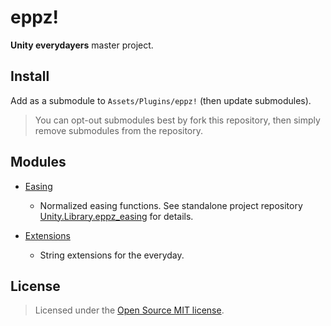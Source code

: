 # eppz!

**Unity everydayers** master project.

## Install

Add as a submodule to `Assets/Plugins/eppz!` (then update submodules). 

> You can opt-out submodules best by fork this repository, then simply remove submodules from the repository.

## Modules

* [Easing](https://github.com/eppz/Unity.Library.eppz.Easing)

	+ Normalized easing functions. See standalone project repository [Unity.Library.eppz_easing](https://github.com/eppz/Unity.Library.eppz_easing) for details.

* [Extensions](https://github.com/eppz/Unity.Library.eppz.Extensions)

	+ String extensions for the everyday. 

## License

> Licensed under the [Open Source MIT license](http://en.wikipedia.org/wiki/MIT_License).

